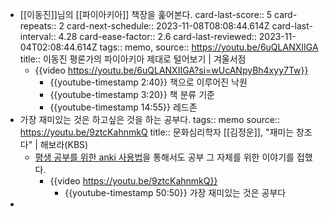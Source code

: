 - [[이동진]]님의 [[파이아키아]] 책장을 훑어본다. 
  card-last-score:: 5
  card-repeats:: 2
  card-next-schedule:: 2023-11-08T08:08:44.614Z
  card-last-interval:: 4.28
  card-ease-factor:: 2.6
  card-last-reviewed:: 2023-11-04T02:08:44.614Z
  tags:: memo,
  source:: https://youtu.be/6uQLANXIIGA
  title:: 이동진 평론가의 파이아키아 제대로 털어보기 | 겨울서점
	- {{video https://youtu.be/6uQLANXIIGA?si=wUcANpyBh4xyy7Tw}}
		- {{youtube-timestamp 2:40}} 책으로 이루어진 낙원
		- {{youtube-timestamp 3:20}} 책 분류 기준
		- {{youtube-timestamp 14:55}} 레드존
- 가장 재미있는 것은 하고싶은 것을 하는 공부다.
  tags:: memo
  source:: https://youtu.be/9ztcKahnmkQ
  title:: 문화심리학자 [[김정운]], "재미는 창조다" | 해보라(KBS)
  * [평생 공부를 위한 anki 사용법](((654a5d27-f3b7-4a37-9789-e0770477272f)))을 통해서도 공부 그 자체를 위한 이야기를 접했다.
	- {{video https://youtu.be/9ztcKahnmkQ}}
		- {{youtube-timestamp 50:50}} 가장 재미있는 것은 공부다
-